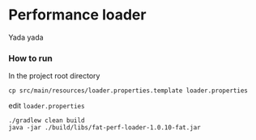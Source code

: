 ﻿Performance loader
=========

Yada yada

### How to run

In the project root directory

```
cp src/main/resources/loader.properties.template loader.properties
```

edit `loader.properties`

```
./gradlew clean build
java -jar ./build/libs/fat-perf-loader-1.0.10-fat.jar
```
